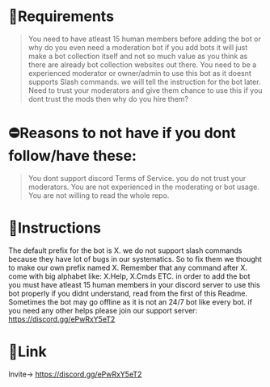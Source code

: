 # 🔑Requirements
> You need to have atleast 15 human members before adding the bot or why do you even need a moderation bot if you add bots it will just make a bot collection itself and not so much value as you think as there are already bot collection websites out there.
> You need to be a experienced moderator or owner/admin to use this bot as it doesnt supports Slash commands. we will tell the instruction for the bot later.
> Need to trust your moderators and give them chance to use this if you dont trust the mods then why do you hire them?

# ⛔Reasons to not have if you dont follow/have these:
> You dont support discord Terms of Service.
> you do not trust your moderators.
> You are not experienced in the moderating or bot usage.
> You are not willing to read the whole repo.

# 📃Instructions
The default prefix for the bot is X. we do not support slash commands because they have lot of bugs in our systematics. So to fix them we thought to make our own prefix named X. Remember that any command after X. come with big alphabet like: X.Help, X.Cmds ETC. in order to add the bot you must have atleast 15 human members in your discord server to use this bot properly if you didnt understand, read from the first of this Readme. Sometimes the bot may go offline as it is not an 24/7 bot like every bot. if you need any other helps please join our support server: https://discord.gg/ePwRxY5eT2

# 🔗Link
Invite-> https://discord.gg/ePwRxY5eT2
